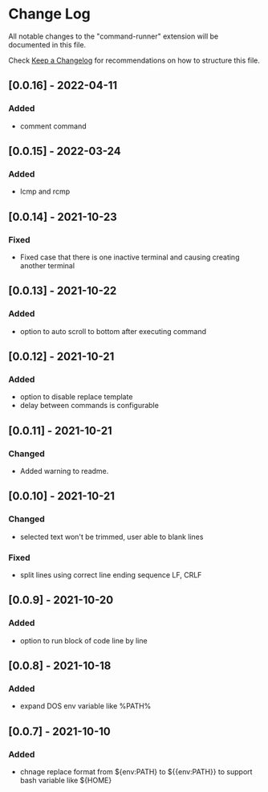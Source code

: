 # Change Log

All notable changes to the "command-runner" extension will be documented in this file.

Check [Keep a Changelog](http://keepachangelog.com/) for recommendations on how to structure this file.

## [0.0.16] - 2022-04-11
### Added
- comment command


## [0.0.15] - 2022-03-24
### Added
- lcmp and rcmp

## [0.0.14] - 2021-10-23
### Fixed
- Fixed case that there is one inactive terminal and causing creating another terminal

## [0.0.13] - 2021-10-22
### Added
- option to auto scroll to bottom after executing command


## [0.0.12] - 2021-10-21
### Added
- option to disable replace template
- delay between commands is configurable

## [0.0.11] - 2021-10-21
### Changed
- Added warning to readme.


## [0.0.10] - 2021-10-21
### Changed
- selected text won't be trimmed, user able to blank lines

### Fixed
- split lines using correct line ending sequence LF, CRLF

## [0.0.9] - 2021-10-20
### Added
- option to run block of code line by line

## [0.0.8] - 2021-10-18
### Added
- expand DOS env variable like %PATH%


## [0.0.7] - 2021-10-10
### Added
- chnage replace format from ${env:PATH} to ${{env:PATH}} to support bash variable like ${HOME}
